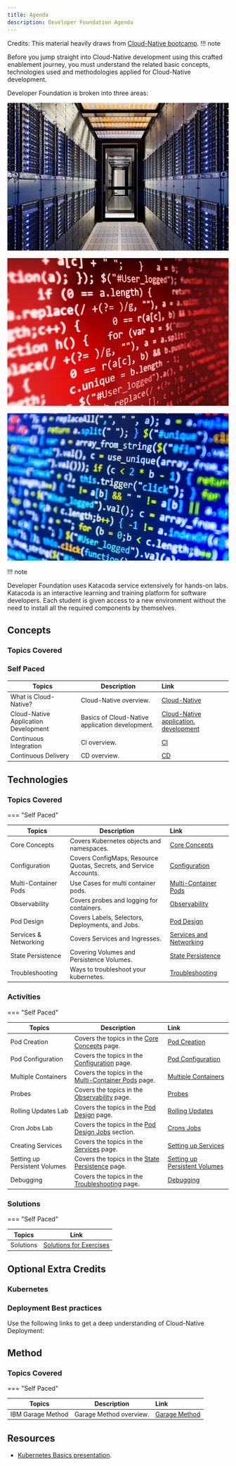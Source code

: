 ```yaml
---
title: Agenda
description: Developer Foundation Agenda
---
```

<!--- cSpell:ignore ICPA openshiftconsole Theia userid toolset crwexposeservice gradlew bluemix ocinstall Mico crwopenlink crwopenapp swaggerui gitpat gituser  buildconfig yourproject wireframe devenvsetup viewapp crwopenlink  atemplatized rtifactoryurlsetup Kata Koda configmap Katacoda checksetup cndp katacoda checksetup Linespace igccli regcred REPLACEME Tavis pipelinerun openshiftcluster invokecloudshell cloudnative sampleapp bwoolf hotspots multicloud pipelinerun Sricharan taskrun Vadapalli Rossel REPLACEME cloudnativesampleapp artifactoryuntar untar Hotspot devtoolsservices Piyum Zonooz Farr Kamal Arora Laszewski  Roadmap roadmap Istio Packt buildpacks automatable ksonnet jsonnet targetport podsiks SIGTERM SIGKILL minikube apiserver multitenant kubelet multizone Burstable checksetup handson  stockbffnode codepatterns devenvsetup newwindow preconfigured cloudantcredentials apikey Indexyaml classname  errorcondition tektonpipeline gradlew gitsecret viewapp cloudantgitpodscreen crwopenlink cdply crwopenapp -->


Credits: This material heavily draws from [Cloud-Native bootcamp](https://cloudnative101.dev/).
!!! note

Before you jump straight into Cloud-Native development using this crafted enablement journey, you must understand the related basic concepts, technologies used and methodologies applied for Cloud-Native development.

Developer Foundation is broken into three areas:
<Row>

<Column colLg={4} colMd={4} noGutterMdLeft>
<ArticleCard
    color="dark"
    title="Concepts"
    subTitle="Principles of Cloud, Cloud-Native development & deployment"
    href="/developer-foundation#concepts"
    >

![](../images/agenda/sysadmins.png)

</ArticleCard>
</Column>

<Column colLg={4} colMd={4} noGutterMdLeft>
<ArticleCard
    color="dark"
    title="Technology"
    subTitle="Basics of Containers, Kubernetes/Openshift"
    href="/developer-foundation#technologies"
    >

![](../images/agenda/code2.png)

</ArticleCard>
</Column>

<Column colLg={4} colMd={4} noGutterMdLeft>
<ArticleCard
    color="dark"
    title="Methodology"
    subTitle="IBM Garage Method"
    href="developer-foundation#method"
    >

![](../images/agenda/code1.png)

</ArticleCard>
</Column>

</Row>

!!! note

Developer Foundation uses Katacoda service extensively for hands-on labs. Katacoda is an interactive learning and training platform for software developers. Each student is given access to a new environment without the need to install all the required components by themselves.


## Concepts
### Topics Covered

### Self Paced

| Topics                          | Description         | Link        |
| --------------------------------| ------------------  |:----------- |
| What is Cloud-Native? | Cloud-Native overview. | [Cloud-Native](/ibm-gsi-cloudnative-journey/developer-foundation/cloud-native-overview/) |
| Cloud-Native Application Development  | Basics of Cloud-Native application development. | [Cloud-Native application. development](/ibm-gsi-cloudnative-journey/developer-foundation/cloud-native-app-dev/) |
| Continuous Integration | CI overview. | [CI](/ibm-gsi-cloudnative-journey/developer-intermediate/continuous-integration/) |
| Continuous Delivery | CD overview. | [CD](/ibm-gsi-cloudnative-journey/developer-intermediate/continuous-delivery/) |



## Technologies
### Topics Covered

=== "Self Paced"

| Topics                          | Description         | Link        |
| --------------------------------| ------------------  |:----------- |
| Core Concepts | Covers Kubernetes objects and namespaces. | [Core Concepts](/ibm-gsi-cloudnative-journey/developer-foundation/k8s-core-concepts/) |
| Configuration | Covers ConfigMaps, Resource Quotas, Secrets, and Service Accounts. | [Configuration](/ibm-gsi-cloudnative-journey/developer-foundation/k8s-configuration/) |
| Multi-Container Pods | Use Cases for multi container pods. | [Multi-Container Pods](/ibm-gsi-cloudnative-journey/developer-foundation/k8s-multi-container-pods/) |
| Observability | Covers probes and logging for containers. | [Observability](/ibm-gsi-cloudnative-journey/developer-foundation/k8s-observability/) |
| Pod Design | Covers Labels, Selectors, Deployments, and Jobs. | [Pod Design](/ibm-gsi-cloudnative-journey/developer-foundation/k8s-pod-design/) |
| Services & Networking | Covers Services and Ingresses.  | [Services and Networking](/ibm-gsi-cloudnative-journey/developer-foundation/k8s-services-networking/) |
| State Persistence| Covering Volumes and Persistence Volumes. | [State Persistence](/ibm-gsi-cloudnative-journey/developer-foundation/k8s-state-persistence/) |
| Troubleshooting | Ways to troubleshoot your kubernetes. | [Troubleshooting](/ibm-gsi-cloudnative-journey/developer-foundation/k8s-troubleshooting/) |



### Activities

=== "Self Paced"

| Topics                          | Description         | Link        |
| --------------------------------| ------------------  |:----------- |
| Pod Creation | Covers the topics in the [Core Concepts](/ibm-gsi-cloudnative-journey/developer-foundation/k8s-core-concepts/) page. | [Pod Creation](/ibm-gsi-cloudnative-journey/developer-foundation/activities/labs/lab1) |
| Pod Configuration | Covers the topics in the [Configuration](/ibm-gsi-cloudnative-journey/developer-foundation/k8s-configuration/) page. | [Pod Configuration](/ibm-gsi-cloudnative-journey/developer-foundation/activities/labs/lab2) |
| Multiple Containers | Covers the topics in the [Multi-Container Pods](/ibm-gsi-cloudnative-journey/developer-foundation/k8s-multi-container-pods/) page. | [Multiple Containers](/developer-foundation/activities/labs/lab3) |
| Probes | Covers the topics in the [Observability](/ibm-gsi-cloudnative-journey/developer-foundation/k8s-observability/) page. | [Probes](/ibm-gsi-cloudnative-journey/developer-foundation/activities/labs/lab4) |
| Rolling Updates Lab | Covers the topics in the [Pod Design](/ibm-gsi-cloudnative-journey/developer-foundation/k8s-pod-design/) page.  | [Rolling Updates](/ibm-gsi-cloudnative-journey/developer-foundation/activities/labs/lab6) |
| Cron Jobs Lab | Covers the topics in the [Pod Design Jobs](/ibm-gsi-cloudnative-journey/developer-foundation/k8s-pod-design#jobs-and-cronjobs) section. | [Crons Jobs](/ibm-gsi-cloudnative-journey/developer-foundation/activities/labs/lab7) |
| Creating Services | Covers the topics in the [Services](/ibm-gsi-cloudnative-journey/developer-foundation/k8s-services-networking/) page. | [Setting up Services](/ibm-gsi-cloudnative-journey/developer-foundation/activities/labs/lab8) |
| Setting up Persistent Volumes | Covers the topics in the [State Persistence](/ibm-gsi-cloudnative-journey/developer-foundation/k8s-state-persistence/) page. | [Setting up Persistent Volumes](/ibm-gsi-cloudnative-journey/developer-foundation/activities/labs/lab10) |
| Debugging | Covers the topics in the [ Troubleshooting](/ibm-gsi-cloudnative-journey/developer-foundation/k8s-troubleshooting/) page.  | [Debugging](/ibm-gsi-cloudnative-journey/developer-foundation/activities/labs/lab5) |



### Solutions


=== "Self Paced"

| Topics                          | Link        |
| --------------------------------| ------------|
| Solutions | [Solutions for Exercises](/ibm-gsi-cloudnative-journey/developer-foundation/activities/labs/solutions) |



## Optional Extra Credits
### Kubernetes
<ActivationPage content="kubernetes" tileColor="bx--article-card--ibm">
</ActivationPage>

### Deployment Best practices
Use the following links to get a deep understanding of Cloud-Native Deployment:
<ActivationPage content="cndp">
</ActivationPage>

## Method
### Topics Covered


=== "Self Paced"

| Topics                          | Description         | Link        |
| --------------------------------| ------------------  |:----------- |
| IBM Garage Method | Garage Method overview. | [Garage Method](/ibm-gsi-cloudnative-journey/developer-foundation/garage-development/) |


## Resources
- [Kubernetes Basics presentation](/slides/03-Kubernetes-Basics.pdf).
